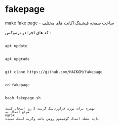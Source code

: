# fakepage
make fake page - ساخت صفحه فیشینگ اکانت های مختلف

کد های اجرا در ترموکس :
<pre>
<code>
apt update
<br>
apt upgrade
<br>
git clone https://github.com/HACKGM/fakepage
<br>
cd fakepage
<br>
bash fakepage.sh
<code>
<pre>
بهتره برای پورت فراوردینگ گزینه 2 رو انتخاب کنید 
موقع اتصال به 
ngrok
باید نقطه اتصال گوشیتون روشن باشه وگرنه لینک نمیده
